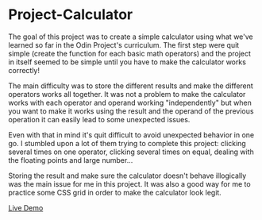 # Project-Calculator

The goal of this project was to create a simple calculator using what we've learned so far in the Odin Project's curriculum. 
The first step were quit simple (create the function for each basic math operators) and the project in itself seemed to be simple until you have to make the calculator works correctly!

The main difficulty was to store the different results and make the different operators works all together. It was not a problem to make the calculator works with each operator and operand working "independently" but when you want to make it works using the result and the operand of the previous operation it can easily lead to some unexpected issues.

Even with that in mind it's quit difficult to avoid unexpected behavior in one go. I stumbled upon a lot of them trying to complete this project: clicking several times on one operator, clicking several times on equal, dealing with the floating points and large number...

Storing the result and make sure the calculator doesn't behave illogically was the main issue for me in this project. It was also a good way for me to practice some CSS grid in order to make the calculator look legit.

[Live Demo](https://hlokman.github.io/Project-Calculator/) 